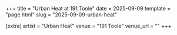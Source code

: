 +++
title = "Urban Heat at 191 Toole"
date = 2025-09-09
template = "page.html"
slug = "2025-09-09-urban-heat"

[extra]
artist = "Urban Heat"
venue = "191 Toole"
venue_url = ""
+++
